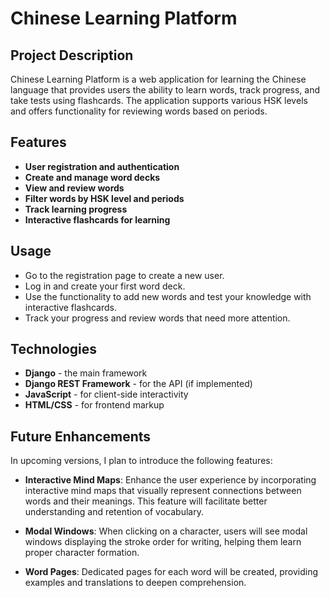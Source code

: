 # Chinese Learning Platform

## Project Description

Chinese Learning Platform is a web application for learning the Chinese language that provides users the ability to learn words, track progress, and take tests using flashcards. The application supports various HSK levels and offers functionality for reviewing words based on periods.

## Features

- **User registration and authentication**
- **Create and manage word decks**
- **View and review words**
- **Filter words by HSK level and periods**
- **Track learning progress**
- **Interactive flashcards for learning**

## Usage

- Go to the registration page to create a new user.
- Log in and create your first word deck.
- Use the functionality to add new words and test your knowledge with interactive flashcards.
- Track your progress and review words that need more attention.

## Technologies

- **Django** - the main framework
- **Django REST Framework** - for the API (if implemented)
- **JavaScript** - for client-side interactivity
- **HTML/CSS** - for frontend markup

## Future Enhancements

In upcoming versions, I plan to introduce the following features:

- **Interactive Mind Maps**: Enhance the user experience by incorporating interactive mind maps that visually represent connections between words and their meanings. This feature will facilitate better understanding and retention of vocabulary.
  
- **Modal Windows**: When clicking on a character, users will see modal windows displaying the stroke order for writing, helping them learn proper character formation.

- **Word Pages**: Dedicated pages for each word will be created, providing examples and translations to deepen comprehension.
